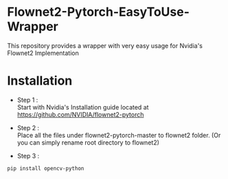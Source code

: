 # Flownet2-Pytorch-EasyToUse-Wrapper
This repository provides a wrapper with very easy usage for Nvidia's Flownet2 Implementation

# Installation
* Step 1 :  
Start with Nvidia's Installation guide located at https://github.com/NVIDIA/flownet2-pytorch

* Step 2 :  
Place all the files under flownet2-pytorch-master to flownet2 folder. (Or you can simply rename root directory to flownet2)

* Step 3 : 
```
pip install opencv-python
```
